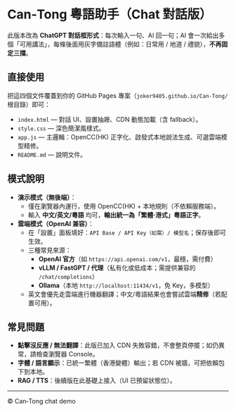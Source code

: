 # Can‑Tong 粵語助手（Chat 對話版）

此版本改為 **ChatGPT 對話框形式**：每次輸入一句、AI 回一句；AI 會一次給出多個「可用講法」，每條後面用灰字備註語體（例如：日常用 / 地道 / 禮貌），**不再固定三擋**。

## 直接使用
把這四個文件覆蓋到你的 GitHub Pages 專案（`joker9405.github.io/Can-Tong/` 根目錄）即可：

- `index.html` — 對話 UI、設置抽屜、CDN 動態加載（含 fallback）。
- `style.css` — 深色簡潔風樣式。
- `app.js` — 主邏輯：OpenCC(HK) 正字化、啟發式本地說法生成、可選雲端模型精修。
- `README.md` — 說明文件。

## 模式說明
- **演示模式（無後端）**：
  - 僅在瀏覽器內運行，使用 OpenCC(HK) + 本地規則（不依賴服務端）。
  - 輸入 **中文/英文/粵語** 均可，**輸出統一為「繁體·港式」粵語正字**。
- **雲端模式（OpenAI 兼容）**：
  - 在「設置」面板填好：`API Base / API Key（如需）/ 模型名`；保存後即可生效。
  - 三種常見來源：
    - **OpenAI 官方**（如 `https://api.openai.com/v1`，最穩，需付費）
    - **vLLM / FastGPT / 代理**（私有化或低成本；需提供兼容的 `/chat/completions`）
    - **Ollama**（本地 `http://localhost:11434/v1`，免 Key，多模型）
  - 英文會優先走雲端進行機器翻譯；中文/粵語結果也會嘗試雲端**精修**（若配置可用）。

## 常見問題
- **點擊沒反應 / 無法翻譯**：此版已加入 CDN 失敗容錯，不會整頁停擺；如仍異常，請檢查瀏覽器 Console。
- **字體 / 語言顯示**：已統一繁體（香港變體）輸出；若 CDN 被牆，可把依賴包下到本地。
- **RAG / TTS**：後續版在此基礎上接入（UI 已預留狀態位）。

---
© Can‑Tong chat demo
